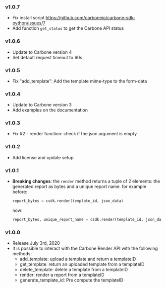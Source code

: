 ### v1.0.7
  - Fix install script  https://github.com/carboneio/carbone-sdk-python/issues/7
  - Add function `get_status` to get the Carbone API status

### v1.0.6
  - Update to Carbone version 4
  - Set default request timeout to 60s

### v1.0.5
  - Fix "add_template": Add the template mime-type to the form-data

### v1.0.4
  - Update to Carbone version 3
  - Add examples on the documentation

### v1.0.3
  - Fix #2 - render function: check if the json argument is empty

### v1.0.2
  - Add license and update setup

### v1.0.1
  - **Breaking changes**: the `render` method returns a tuple of 2 elements: the generated report as bytes and a unique report name.
    for example before:
    ```python
    report_bytes = csdk.render(template_id, json_data)
    ```
    now:
    ```python
    report_bytes, unique_report_name = csdk.render(template_id, json_data)
    ```

### v1.0.0
  - Release July 3rd, 2020
  - It is possible to interact with the Carbone Render API with the following methods:
    - add_template: upload a template and return a templateID
    - get_template: return an uploaded template from a templateID
    - delete_template: delete a template from a templateID
    - render: render a report from a templateID
    - generate_template_id: Pre compute the templateID
